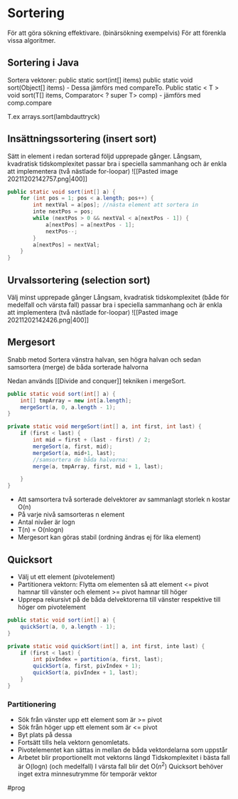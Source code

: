 # Sortering
För att göra sökning effektivare. (binärsökning exempelvis)
För att förenkla vissa algoritmer.

## Sortering i Java
Sortera vektorer:
public static sort(int[] items)
public static void sort(Object[] items)
	- Dessa jämförs med compareTo.
Public static < T > void sort(T[] items, Comparator< ? super T> comp)
	- jämförs med comp.compare
	
T.ex arrays.sort(lambdauttryck)
	
## Insättningssortering (insert sort)
Sätt in element i redan sorterad följd upprepade gånger.
Långsam, kvadratisk tidskomplexitet
passar bra i speciella sammanhang och är enkla att implementera (två nästlade for-loopar)
![[Pasted image 20211202142757.png|400]]
```java
public static void sort(int[] a) {
	for (int pos = 1; pos < a.length; pos++) {
		int nextVal = a[pos]; //nästa element att sortera in
		inte nextPos = pos;
		while (nextPos > 0 && nextVal < a[nextPos - 1]) {
			a[nextPos] = a[nextPos - 1];
			nextPos--;
		}
		a[nextPos] = nextVal;
	}
}

```

## Urvalssortering (selection sort)
Välj minst upprepade gånger
Långsam, kvadratisk tidskomplexitet (både för medelfall och värsta fall)
passar bra i speciella sammanhang och är enkla att implementera (två nästlade for-loopar)
![[Pasted image 20211202142426.png|400]]

## Mergesort
Snabb metod
Sortera vänstra halvan, sen högra halvan och sedan samsortera (merge) de båda sorterade halvorna

Nedan används [[Divide and conquer]] tekniken i mergeSort.
```java
public static void sort(int[] a) {
	int[] tmpArray = new int[a.length];
	mergeSort(a, 0, a.length - 1);
}

private static void mergeSort(int[] a, int first, int last) {
	if (first < last) {
		int mid = first + (last - first) / 2;
		mergeSort(a, first, mid);
		mergeSort(a, mid+1, last);
		//samsortera de båda halvorna:
		merge(a, tmpArray, first, mid + 1, last); 

	}
}

```
- Att samsortera två sorterade delvektorer av sammanlagt storlek n kostar O(n)
- På varje nivå samsorteras n element
- Antal nivåer är logn
- T(n) = O(nlogn)
- Mergesort kan göras stabil (ordning ändras ej för lika element)

## Quicksort
- Välj ut ett element (pivotelement)
- Partitionera vektorn: Flytta om elementen så att element <= pivot hamnar till vänster och element >= pivot hamnar till höger
- Upprepa rekursivt på de båda delvektorerna till vänster respektive till höger om pivotelement
```java
public static void sort(int[] a) {
	quickSort(a, 0, a.length - 1);
}

private static void quickSort(int[] a, int first, inte last) {
	if (first < last) {
		int pivIndex = partition(a, first, last);
		quickSort(a, first, pivIndex + 1);
		quickSort(a, pivIndex + 1, last);
	}
}
```

### Partitionering
- Sök från vänster upp ett element som är >= pivot
- Sök från höger upp ett element som är <= pivot
- Byt plats på dessa
- Fortsätt tills hela vektorn genomletats.
- Pivotelementet kan sättas in mellan de båda vektordelarna som uppstår
- Arbetet blir proportionellt mot vektorns längd
Tidskomplexitet i bästa fall är O(logn) (och medelfall)
I värsta fall blir det O($n^2$)
Quicksort behöver inget extra minnesutrymme för temporär vektor

#prog 
	
	
	
	